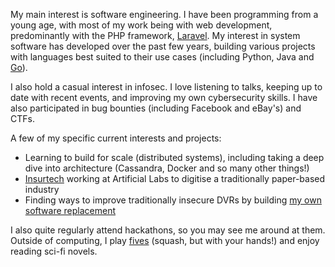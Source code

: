 My main interest is software engineering. I have been programming from a young age, with most of my work being with web development, predominantly with the PHP framework, [Laravel](https://laravel.com/). My interest in system software has developed over the past few years, building various projects with languages best suited to their use cases (including Python, Java and [Go](https://golang.org/)).

I also hold a casual interest in infosec. I love listening to talks, keeping up to date with recent events, and improving my own cybersecurity skills. I have also participated in bug bounties (including Facebook and eBay's) and CTFs.
    
A few of my specific current interests and projects:

- Learning to build for scale (distributed systems), including taking a deep dive into architecture (Cassandra, Docker and so many other things!)
- [Insurtech](https://artificial.io/products) working at Artificial Labs to digitise a traditionally paper-based industry
- Finding ways to improve traditionally insecure DVRs by building [my own software replacement](https://github.com/kz/swanntools)

I also quite regularly attend hackathons, so you may see me around at them. Outside of computing, I play [fives](https://www.youtube.com/watch?v=aWNamssrZAY) (squash, but with your hands!) and enjoy reading sci-fi novels.